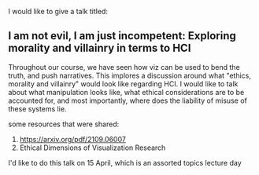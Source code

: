 I would like to give a talk titled:
## I am not evil, I am just incompetent: Exploring morality and villainry in terms to HCI 

Throughout our course, we have seen how viz can be used to bend the truth, and push narratives. This implores a discussion around what "ethics, morality and villainry" would look like regarding HCI. I would like to talk about what manipulation looks like, what ethical considerations are to be accounted for, and most importantly, where does the liability of misuse of these systems lie. 

some resources that were shared:
1. https://arxiv.org/pdf/2109.06007
2. Ethical Dimensions of Visualization Research

I'd like to do this talk on 15 April, which is an assorted topics lecture day
